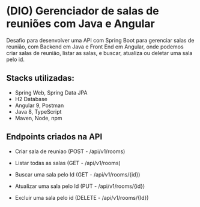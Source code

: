 # (DIO) Gerenciador de salas de reuniões com Java e Angular

Desafio para desenvolver uma API com Spring Boot para gerenciar salas de reunião, com Backend em Java e Front End em Angular, onde podemos criar salas de reunião, listar as salas, e buscar, atualiza ou deletar uma sala pelo id.

## Stacks utilizadas:


 * Spring Web, Spring Data JPA
 * H2 Database
 * Angular 9, Postman
 * Java 8, TypeScript
 * Maven, Node, npm

## Endpoints criados na API

* Criar sala de reuniao (POST - /api/v1/rooms)

* Listar todas as salas (GET - /api/v1/rooms)

* Buscar uma sala pelo Id (GET - /api/v1/rooms/{id})

* Atualizar uma sala pelo Id (PUT - /api/v1/rooms/{id})

* Excluir uma sala pelo id (DELETE - /api/v1/rooms/{Id})

